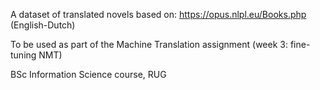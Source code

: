 A dataset of translated novels based on: https://opus.nlpl.eu/Books.php (English-Dutch)

To be used as part of the Machine Translation assignment (week 3: fine-tuning NMT)

BSc Information Science course, RUG

